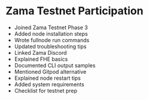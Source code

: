 # Zama Testnet Participation
- Joined Zama Testnet Phase 3
- Added node installation steps
- Wrote fullnode run commands
- Updated troubleshooting tips
- Linked Zama Discord
- Explained FHE basics
- Documented CLI output samples
- Mentioned Gitpod alternative
- Explained node restart tips
- Added system requirements
- Checklist for testnet prep
